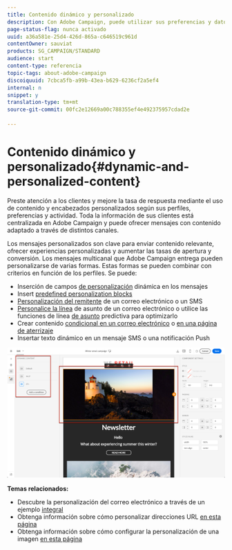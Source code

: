 ```yaml
---
title: Contenido dinámico y personalizado
description: Con Adobe Campaign, puede utilizar sus preferencias y datos de cliente para crear campañas personalizadas mediante correo electrónico, SMS, notificaciones push, mensajes InApp o correo directo.
page-status-flag: nunca activado
uuid: a36a581e-25d4-426d-865a-c646519c961d
contentOwner: sauviat
products: SG_CAMPAIGN/STANDARD
audience: start
content-type: referencia
topic-tags: about-adobe-campaign
discoiquuid: 7cbca5fb-a99b-43ea-b629-6236cf2a5ef4
internal: n
snippet: y
translation-type: tm+mt
source-git-commit: 00fc2e12669a00c788355ef4e492375957cdad2e

---
```



# Contenido dinámico y personalizado{#dynamic-and-personalized-content}

Preste atención a los clientes y mejore la tasa de respuesta mediante el uso de contenido y encabezados personalizados según sus perfiles, preferencias y actividad. Toda la información de sus clientes está centralizada en Adobe Campaign y puede ofrecer mensajes con contenido adaptado a través de distintos canales.

Los mensajes personalizados son clave para enviar contenido relevante, ofrecer experiencias personalizadas y aumentar las tasas de apertura y conversión. Los mensajes multicanal que Adobe Campaign entrega pueden personalizarse de varias formas. Estas formas se pueden combinar con criterios en función de los perfiles. Se puede:

* Inserción de campos [de personalización](../../designing/using/personalization.md#inserting-a-personalization-field) dinámica en los mensajes
* Insert [predefined personalization blocks](../../designing/using/personalization.md#adding-a-content-block)
* [Personalización del remitente](../../designing/using/subject-line.md) de un correo electrónico o un SMS
* [Personalice la línea](../../designing/using/subject-line.md) de asunto de un correo electrónico o utilice las funciones de línea [de asunto](../../designing/using/subject-line.md#predictive-subject-line) predictiva para optimizarlo
* Crear contenido [condicional en un correo electrónico](../../designing/using/personalization.md#defining-dynamic-content-in-an-email) o [en una página de aterrizaje](../../channels/using/designing-a-landing-page.md#defining-dynamic-content-in-a-landing-page)
* Insertar texto [](../../channels/using/defining-dynamic-text.md) dinámico en un mensaje SMS o una notificación Push

![](assets/delivery_content_43.png)

**Temas relacionados:**

* Descubre la personalización del correo electrónico a través de un ejemplo [integral](../../designing/using/personalization.md#example-email-personalization)
* Obtenga información sobre cómo personalizar direcciones URL [en esta página](../../designing/using/personalization.md#personalizing-urls)
* Obtenga información sobre cómo configurar la personalización de una imagen [en esta página](../../designing/using/personalization.md#personalizing-an-image-source)

